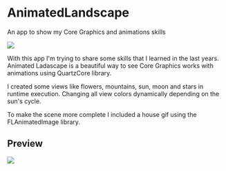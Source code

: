 # AnimatedLandscape
An app to show my Core Graphics and animations skills 

![](https://i.imgur.com/YvlIxJ7.png)

With this app I'm trying to share some skills that I learned in the last years.
Animated Ladascape is a beautiful way to see Core Graphics works with animations using QuartzCore library.

I created some views like flowers, mountains, sun, moon and stars in runtime execution. Changing all view colors dynamically depending on the sun's cycle.

To make the scene more complete I included a house gif using the FLAnimatedImage library.

## Preview

![](https://media.giphy.com/media/2vlSxm53I5knmXwpHn/giphy.gif)
